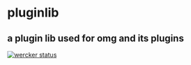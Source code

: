 # pluginlib

## a plugin lib used for omg and its plugins

[![wercker status](https://app.wercker.com/status/561661ae2437bb248497885fb90a5383/s/master "wercker status")](https://app.wercker.com/project/bykey/561661ae2437bb248497885fb90a5383)
